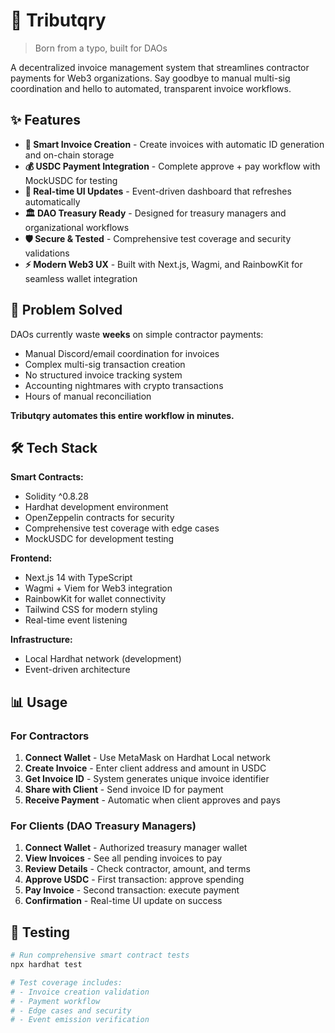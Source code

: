 # 🚀 Tributqry

> Born from a typo, built for DAOs

A decentralized invoice management system that streamlines contractor payments for Web3 organizations. Say goodbye to manual multi-sig coordination and hello to automated, transparent invoice workflows.

## ✨ Features

- **🎯 Smart Invoice Creation** - Create invoices with automatic ID generation and on-chain storage
- **💰 USDC Payment Integration** - Complete approve + pay workflow with MockUSDC for testing
- **🔄 Real-time UI Updates** - Event-driven dashboard that refreshes automatically
- **🏛️ DAO Treasury Ready** - Designed for treasury managers and organizational workflows  
- **🛡️ Secure & Tested** - Comprehensive test coverage and security validations
- **⚡ Modern Web3 UX** - Built with Next.js, Wagmi, and RainbowKit for seamless wallet integration

## 🎯 Problem Solved

DAOs currently waste **weeks** on simple contractor payments:
- Manual Discord/email coordination for invoices
- Complex multi-sig transaction creation
- No structured invoice tracking system
- Accounting nightmares with crypto transactions
- Hours of manual reconciliation

**Tributqry automates this entire workflow in minutes.**

## 🛠️ Tech Stack

**Smart Contracts:**
- Solidity ^0.8.28
- Hardhat development environment  
- OpenZeppelin contracts for security
- Comprehensive test coverage with edge cases
- MockUSDC for development testing

**Frontend:**
- Next.js 14 with TypeScript
- Wagmi + Viem for Web3 integration
- RainbowKit for wallet connectivity
- Tailwind CSS for modern styling
- Real-time event listening

**Infrastructure:**
- Local Hardhat network (development)
- Event-driven architecture

## 📊 Usage

### For Contractors
1. **Connect Wallet** - Use MetaMask on Hardhat Local network
2. **Create Invoice** - Enter client address and amount in USDC  
3. **Get Invoice ID** - System generates unique invoice identifier
4. **Share with Client** - Send invoice ID for payment
5. **Receive Payment** - Automatic when client approves and pays

### For Clients (DAO Treasury Managers)
1. **Connect Wallet** - Authorized treasury manager wallet
2. **View Invoices** - See all pending invoices to pay
3. **Review Details** - Check contractor, amount, and terms
4. **Approve USDC** - First transaction: approve spending
5. **Pay Invoice** - Second transaction: execute payment
6. **Confirmation** - Real-time UI update on success

## 🧪 Testing

```bash
# Run comprehensive smart contract tests
npx hardhat test

# Test coverage includes:
# - Invoice creation validation
# - Payment workflow
# - Edge cases and security
# - Event emission verification